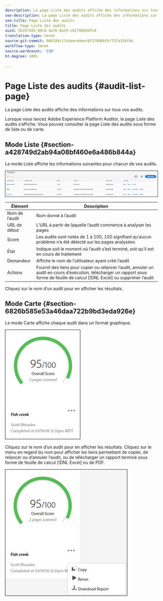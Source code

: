 ```yaml
---
description: La page Liste des audits affiche des informations sur tous vos audits.
seo-description: La page Liste des audits affiche des informations sur tous vos audits.
seo-title: Page Liste des audits
title: Page Liste des audits
uuid: 5b357dd3-80cb-4a76-8a19-c01f0603dfc0
translation-type: tm+mt
source-git-commit: 00d184c1fa1eece9eec8f27896bfbf72fa32bfb6
workflow-type: tm+mt
source-wordcount: '230'
ht-degree: 100%

---
```



# Page Liste des audits {#audit-list-page}

La page Liste des audits affiche des informations sur tous vos audits.

Lorsque vous lancez Adobe Experience Platform Auditor, la page Liste des audits s’affiche. Vous pouvez consulter la page Liste des audits sous forme de liste ou de carte.

## Mode Liste {#section-a428749d2ab94a08bf460e6a486b844a}

Le mode Liste affiche les informations suivantes pour chacun de vos audits.

![](assets/audit-list.png)

| Élément | Description |
|---|---|
| Nom de l’audit | Nom donné à l’audit |
| URL de début | L’URL à partir de laquelle l’audit commence à analyser les pages |
| Score | Les audits sont notés de 1 à 100, 100 signifiant qu’aucun problème n’a été détecté sur les pages analysées |
| État | Indique soit le moment où l’audit s’est terminé, soit qu’il est en cours de traitement |
| Demandeur | Affiche le nom de l’utilisateur ayant créé l’audit |
| Actions | Fournit des liens pour copier ou relancer l’audit, annuler un audit en cours d’exécution, télécharger un rapport sous forme de feuille de calcul [!DNL Excel] ou supprimer l’audit |

Cliquez sur le nom d’un audit pour en afficher les résultats.

## Mode Carte {#section-6826b585e53a46daa722b9bd3eda926e}

Le mode Carte affiche chaque audit dans un format graphique.

![](assets/card.png)

Cliquez sur le nom d’un audit pour en afficher les résultats. Cliquez sur le menu en regard du nom pour afficher les liens permettant de copier, de relancer ou d’annuler l’audit, ou de télécharger un rapport terminé sous forme de feuille de calcul [!DNL Excel] ou de PDF.

![](assets/card-menu.png)
